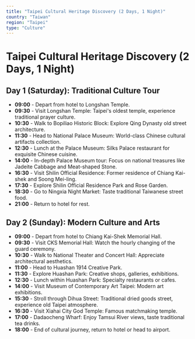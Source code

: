 ```yaml
---
title: "Taipei Cultural Heritage Discovery (2 Days, 1 Night)"
country: "Taiwan"
region: "Taipei"
type: "Culture"
---
```


# Taipei Cultural Heritage Discovery (2 Days, 1 Night)

## Day 1 (Saturday): Traditional Culture Tour
- **09:00** - Depart from hotel to Longshan Temple.
- **09:30** - Visit Longshan Temple: Taipei's oldest temple, experience traditional prayer culture.
- **10:30** - Walk to Bopiliao Historic Block: Explore Qing Dynasty old street architecture.
- **11:30** - Head to National Palace Museum: World-class Chinese cultural artifacts collection.
- **12:30** - Lunch at the Palace Museum: Silks Palace restaurant for exquisite Chinese cuisine.
- **14:00** - In-depth Palace Museum tour: Focus on national treasures like Jadeite Cabbage and Meat-shaped Stone.
- **16:30** - Visit Shilin Official Residence: Former residence of Chiang Kai-shek and Soong Mei-ling.
- **17:30** - Explore Shilin Official Residence Park and Rose Garden.
- **18:30** - Go to Ningxia Night Market: Taste traditional Taiwanese street food.
- **21:00** - Return to hotel for rest.

## Day 2 (Sunday): Modern Culture and Arts
- **09:00** - Depart from hotel to Chiang Kai-Shek Memorial Hall.
- **09:30** - Visit CKS Memorial Hall: Watch the hourly changing of the guard ceremony.
- **10:30** - Walk to National Theater and Concert Hall: Appreciate architectural aesthetics.
- **11:00** - Head to Huashan 1914 Creative Park.
- **11:30** - Explore Huashan Park: Creative shops, galleries, exhibitions.
- **12:30** - Lunch within Huashan Park: Specialty restaurants or cafes.
- **14:00** - Visit Museum of Contemporary Art Taipei: Modern art exhibitions.
- **15:30** - Stroll through Dihua Street: Traditional dried goods street, experience old Taipei atmosphere.
- **16:30** - Visit Xiahai City God Temple: Famous matchmaking temple.
- **17:00** - Dadaocheng Wharf: Enjoy Tamsui River views, taste traditional tea drinks.
- **18:00** - End of cultural journey, return to hotel or head to airport.